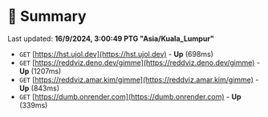 # 📖 Summary
Last updated: **16/9/2024, 3:00:49 PTG "Asia/Kuala_Lumpur"**

- `GET` [https://hst.ujol.dev](https://hst.ujol.dev) - **Up** (698ms)
- `GET` [https://reddviz.deno.dev/gimme](https://reddviz.deno.dev/gimme) - **Up** (1207ms)
- `GET` [https://reddviz.amar.kim/gimme](https://reddviz.amar.kim/gimme) - **Up** (843ms)
- `GET` [https://dumb.onrender.com](https://dumb.onrender.com) - **Up** (339ms)
